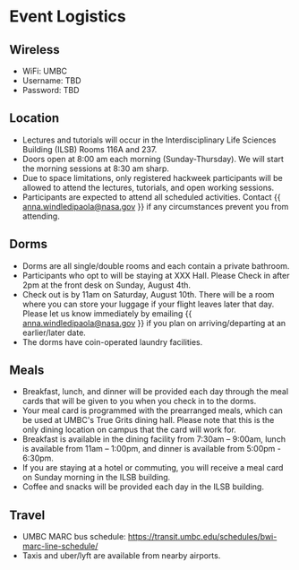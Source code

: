 # Event Logistics

## Wireless

* WiFi: UMBC
* Username: TBD
* Password: TBD

## Location

* Lectures and tutorials will occur in the Interdisciplinary Life Sciences Building (ILSB) Rooms 116A and 237.
* Doors open at 8:00 am each morning (Sunday-Thursday). We will start the morning
  sessions at 8:30 am sharp.
* Due to space limitations, only registered hackweek participants will be allowed
  to attend the lectures, tutorials, and open working sessions.
* Participants are expected to attend all scheduled activities. Contact
  {{ anna.windledipaola@nasa.gov }} if any circumstances prevent you from attending.

## Dorms

* Dorms are all single/double rooms and each contain a private bathroom.
* Participants who opt to will be staying at XXX Hall. Please Check in after
  2pm at the front desk on Sunday, August 4th.
* Check out is by 11am on Saturday, August 10th. There will be a room where you
  can store your luggage if your flight leaves later that day. Please let us
  know immediately by emailing {{ anna.windledipaola@nasa.gov }} if you plan on
  arriving/departing at an earlier/later date.
* The dorms have coin-operated laundry facilities.

## Meals

* Breakfast, lunch, and dinner will be provided each day through the meal cards that will
  be given to you when you check in to the dorms.
* Your meal card is programmed with the prearranged meals,
  which can be used at UMBC's True Grits dining hall. Please note that this is the
  only dining location on campus that the card will work for.
* Breakfast is available in the dining facility from 7:30am – 9:00am, lunch is available from 11am – 1:00pm,
  and dinner is available from 5:00pm - 6:30pm.
* If you are staying at a hotel or commuting, you will receive a meal card on Sunday morning in the ILSB building.
* Coffee and snacks will be provided each day in the ILSB building. 

## Travel

* UMBC MARC bus schedule: https://transit.umbc.edu/schedules/bwi-marc-line-schedule/
* Taxis and uber/lyft are available from nearby airports. 

